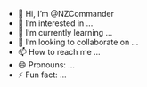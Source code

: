 - 👋 Hi, I’m @NZCommander
- 👀 I’m interested in ...
- 🌱 I’m currently learning ...
- 💞️ I’m looking to collaborate on ...
- 📫 How to reach me ...
- 😄 Pronouns: ...
- ⚡ Fun fact: ...

<!---
NZCommander/NZCommander is a ✨ special ✨ repository because its `README.md` (this file) appears on your GitHub profile.
You can click the Preview link to take a look at your changes.
--->
